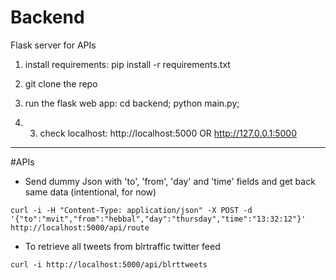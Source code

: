 # Backend
Flask server for APIs

1) install requirements:	pip install -r requirements.txt

2) git clone the repo

3) run the flask web app: 	cd backend; python main.py;

4) 3) check localhost:		http://localhost:5000 OR http://127.0.0.1:5000



---------
#APIs

- Send dummy Json with 'to', 'from', 'day' and 'time' fields and get back same data (intentional, for now)

```curl -i -H "Content-Type: application/json" -X POST -d '{"to":"mvit","from":"hebbal","day":"thursday","time":"13:32:12"}' http://localhost:5000/api/route```

- To retrieve all tweets from blrtraffic twitter feed

```curl -i http://localhost:5000/api/blrttweets```

	